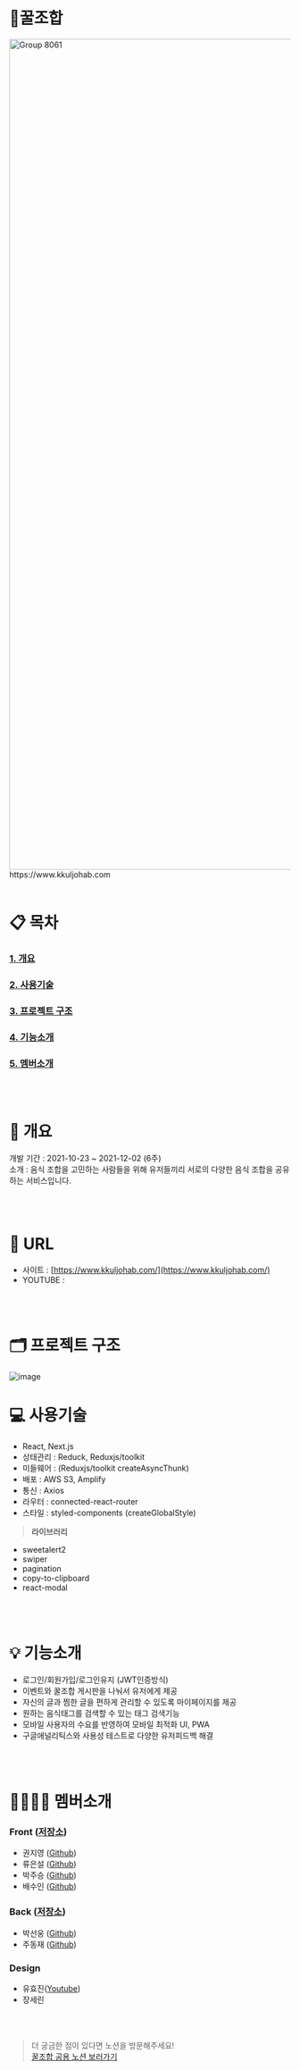 # 🍯꿀조합
<img width="1488" alt="Group 8061" src="https://user-images.githubusercontent.com/90916599/144426720-28cf399e-64ca-433d-84dd-7c9632480eb0.png">
https://www.kkuljohab.com
<br/>
<br/>

# 📋 목차

### [1. 개요](#-개요)

### [2. 사용기술](#-사용기술)

### [3. 프로젝트 구조](#-프로젝트-구조)

### [4. 기능소개](#-기능소개)

### [5. 멤버소개](#-멤버소개)

<br/>
<br/>

# 🧾 개요

개발 기간 : 2021-10-23 ~ 2021-12-02 (6주)<br/>
소개 : 음식 조합을 고민하는 사람들을 위해 유저들끼리 서로의 다양한 음식 조합을  공유하는 서비스입니다.




<br/>
<br/>

# **🔗** URL

- 사이트 : [https://www.kkuljohab.com/](https://www.kkuljohab.com/)
- YOUTUBE :

<br/>
<br/>

# 🗂 프로젝트 구조
![image](https://user-images.githubusercontent.com/90602950/144431021-2a59ed80-8287-4355-848d-50244aa1a207.png)


# 💻 사용기술

- React, Next.js
- 상태관리 : Reduck, Reduxjs/toolkit
- 미들웨어 : (Reduxjs/toolkit createAsyncThunk)
- 배포 : AWS S3, Amplify
- 통신 : Axios
- 라우터 : connected-react-router
- 스타일 : styled-components (createGlobalStyle)

> **라이브러리**
> 
- sweetalert2
- swiper
- pagination
- copy-to-clipboard
- react-modal

<br/>
<br/>

# 💡 기능소개

- 로그인/회원가입/로그인유지 (JWT인증방식)
- 이벤트와 꿀조합 게시판을 나눠서 유저에게 제공
- 자신의 글과 찜한 글을 편하게 관리할 수 있도록 마이페이지를 제공
- 원하는 음식태그를 검색할 수 있는 태그 검색기능
- 모바일 사용자의 수요를 반영하여 모바일 최적화 UI, PWA 
- 구글애널리틱스와 사용성 테스트로 다양한 유저피드백 해결

<br/>
<br/>

# 👨‍👩‍👧‍👦 멤버소개

### Front ([저장소](https://github.com/hanghae99-final-3/UFO-frontend))
- 권지영 ([Github](https://github.com/che-ri))
- 류은설 ([Github](https://github.com/eunseolryu))
- 박주승 ([Github](https://github.com/GitPJS))
- 배수인 ([Github](https://github.com/waterhumanB))


### Back ([저장소](https://github.com/hanghae99-final-3/ufo-backend))

- 박선웅 ([Github](https://github.com/seonung-park))
- 주동재 ([Github](https://github.com/Judongjae))

### Design

- 유효진([Youtube](https://www.youtube.com/channel/UCBkM4AelNJQoFKqx1JrvFuw))
- 장세린

<br/>
<br/>

> 더 궁금한 점이 있다면 노션을 방문해주세요!
> <br/>
> [꿀조합 공용 노션 보러가기](https://www.notion.so/99-3-36a83d6f3fa548dbad72204c7cacfcdb)
